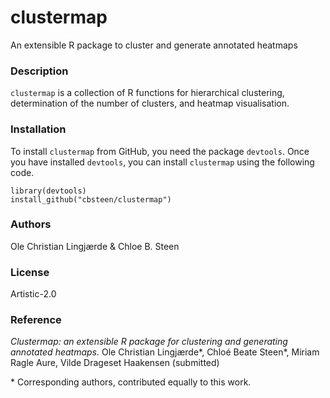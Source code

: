 # clustermap
An extensible R package to cluster and generate annotated heatmaps

### Description
`clustermap` is a collection of R functions for hierarchical clustering, determination of the number of clusters, and heatmap visualisation.

### Installation
To install `clustermap` from GitHub, you need the package `devtools`.
Once you have installed `devtools`, you can install `clustermap` using the following code. 
```
library(devtools)
install_github("cbsteen/clustermap")
```

### Authors
Ole Christian Lingjærde & Chloe B. Steen

### License
Artistic-2.0

### Reference
*Clustermap: an extensible R package for clustering and generating annotated heatmaps.* Ole Christian Lingjærde\*, Chloé Beate Steen\*, Miriam Ragle Aure, Vilde Drageset Haakensen (submitted)

\* Corresponding authors, contributed equally to this work.
